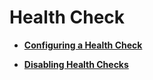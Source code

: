 # Health Check<a name="EN-US_TOPIC_0164706628"></a>

-   **[Configuring a Health Check](configuring-a-health-check.md)**  

-   **[Disabling Health Checks](disabling-health-checks.md)**  


